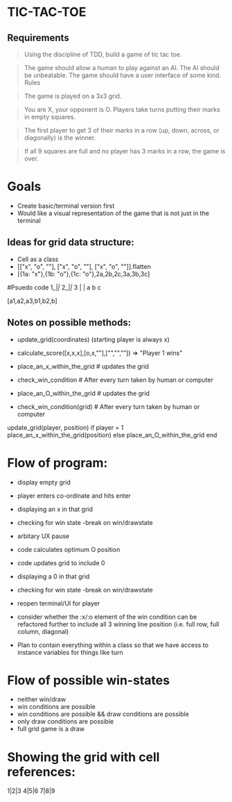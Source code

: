 # TIC-TAC-TOE

## Requirements

> Using the discipline of TDD, build a game of tic tac toe.

> The game should allow a human to play against an AI.
> The AI should be unbeatable.
> The game should have a user interface of some kind.
> Rules

> The game is played on a 3x3 grid.

> You are X, your opponent is O. Players take turns putting their marks in empty squares.

> The first player to get 3 of their marks in a row (up, down, across, or diagonally) is the winner.

> If all 9 squares are full and no player has 3 marks in a row, the game is over.

# Goals

* Create basic/terminal version first
* Would like a visual representation of the game that is not just in the terminal

## Ideas for grid data structure:

- Cell as a class
- [["x", "o", ""], ["x", "o", ""], ["x", "o", ""]].flatten
- [{1a: "x"},{1b: "o"},{1c: "o"},2a,2b,2c,3a,3b,3c]

#Psuedo code
1_|_|_
2_|_|_
3 | |
 a b c

[a1,a2,a3,b1,b2,b]

## Notes on possible methods:

- update_grid(coordinates) (starting player is always x)
- calculate_score([x,x,x],[o,x,""],["","",""]) => "Player 1 wins"
  
- place_an_x_within_the_grid # updates the grid
- check_win_condition # After every turn taken by human or computer
- place_an_O_within_the_grid # updates the grid
- check_win_condition(grid) # After every turn taken by human or computer

update_grid(player, position)
    if player = 1
        place_an_x_within_the_grid(position)
    else
        place_an_O_within_the_grid
    end

# Flow of program:
- display empty grid
- player enters co-ordinate and hits enter
- displaying an x in that grid
- checking for win state -break on win/drawstate
- arbitary UX pause
- code calculates optimum O position
- code updates grid to include 0
- displaying a 0 in that grid
- checking for win state -break on win/drawstate
- reopen terminal/UI for player

- consider whether the :x/:o element of the win condition can be refactored further to include all 3 winning line position (i.e. full row, full column, diagonal)

- Plan to contain everything within a class so that we have access to instance variables for things like turn

# Flow of possible win-states
- neither win/draw
- win conditions are possible
- win conditions are possible && draw conditions are possible
- only draw conditions are possible
- full grid game is a draw

# Showing the grid with cell references:

1|2|3
4|5|6
7|8|9